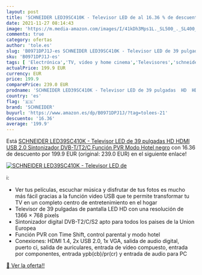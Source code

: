 ```yaml
---
layout: post
title: 'SCHNEIDER LED39SC410K - Televisor LED de al 16.36 % de descuento'
date: 2021-11-27 08:14:43
image: 'https://m.media-amazon.com/images/I/41kDh3Mps1L._SL500_._SL400_.jpg'
comments: true
category: ofertas
author: 'tole.es'
slug: 'B0971DPJ1J-es SCHNEIDER LED39SC410K - Televisor LED de 39 pulgadas HD...'
sku: 'B0971DPJ1J-es'
tags: [ 'Electrónica','TV, vídeo y home cinema','Televisores','schneider','televisor', ]
actualPrice: 199.9 EUR
currency: EUR
price: 199.9
comparePrice: 239.0 EUR
prodname: 'SCHNEIDER LED39SC410K - Televisor LED de 39 pulgadas  HD  HDMI  USB 2.0  Sintonizador DVB-T/T2/C  Función PVR  Modo Hotel  negro'
country: 'es'
flag: '🇪🇸'
brand: 'SCHNEIDER'
buyurl: 'https://www.amazon.es/dp/B0971DPJ1J/?tag=tolees-21'
descuento: '16.36'
average: '199.9'
---
```


Está [SCHNEIDER LED39SC410K - Televisor LED de 39 pulgadas  HD  HDMI  USB 2.0  Sintonizador DVB-T/T2/C  Función PVR  Modo Hotel  negro](https://www.amazon.es/dp/B0971DPJ1J/?tag=tolees-21) con 16.36 de descuento por 199.9 EUR (original: 239.0 EUR) en el siguiente enlace!

[![SCHNEIDER LED39SC410K - Televisor LED de](https://m.media-amazon.com/images/I/41kDh3Mps1L._SL500_._SL400_.jpg)](https://www.amazon.es/dp/B0971DPJ1J/?tag=tolees-21)

ℹ️:

- Ver tus películas, escuchar música y disfrutar de tus fotos es mucho más fácil gracias a la función video USB que te permite transformar tu TV en un completo centro de entretenimiento en el hogar
- Televisor de 39 pulgadas de pantalla LED HD con una resolución de 1366 × 768 pixels
- Sintonizador digital DVB-T2/C/S2 apto para todos los paises de la Union Europea
- Función PVR con Time Shift, control parental y modo hotel
- Conexiones: HDMI 1.4, 2x USB 2.0, 1x VGA, salida de audio digital, puerto ci, salida de auriculares, entrada de vídeo compuesto, entrada por componentes, entrada ypb(cb)/pr(cr) y entrada de audio para PC

[🛒 Ver la oferta!!](https://www.amazon.es/dp/B0971DPJ1J/?tag=tolees-21)
